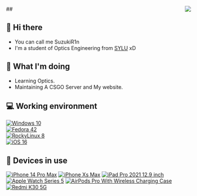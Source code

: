 ##<img align="right" src="https://github-readme-stats.vercel.app/api?username=mxfly&include_all_commits=true&show_icons=true&hide_title=tru&hide_border=true" />

## 👋 Hi there
 - You can call me  SuzukiR1n
 - I'm a student of Optics Engineering from [SYLU](http://www.sylu.edu.cn/) xD

## 🤔 What I'm doing
 - Learning Optics.
 - Maintaining A CSGO Server and My website.
 
## 💻 Working environment
[![Windows 10](https://img.shields.io/badge/Windows%2010-00adef?style=flat-square&logo=windows&logoColor=ffffff)](https://www.microsoft.com/zh-cn/windows/)<br>
[![Fedora 42](https://img.shields.io/badge/Fedora%2042-51A2DA?style=flat-square&logo=fedora&logoColor=ffffff)](https://fedoramagazine.org/announcing-fedora-linux-42/)<br>
[![RockyLinux 8](https://img.shields.io/badge/RockyLinux%208-10B981?style=flat-square&logo=rockylinux&logoColor=ffffff)](https://rockylinux.org/zh-CN)<br>
[![iOS 16](https://img.shields.io/badge/iOS%2016-4f4f4f?style=flat-square&logo=apple&logoColor=ffffff)](https://www.apple.com.cn/newsroom/2022/09/ios-16-is-available-today/)<br>

## 📱 Devices in use
[![iPhone 14 Pro Max](https://img.shields.io/badge/iPhone%2014%20Pro%20Max-a2aaad?style=flat-square&logo=apple&logoColor=ffffff)](https://support.apple.com/zh-cn/111846)
[![iPhone Xs Max](https://img.shields.io/badge/iPhone%20Xs%20Max-a2aaad?style=flat-square&logo=apple&logoColor=ffffff)](https://support.apple.com/zh-cn/111880)
[![iPad Pro 2021 12.9 inch](https://img.shields.io/badge/iPad%20Pro%202021%2012.9%20inch-a2aaad?style=flat-square&logo=apple&logoColor=ffffff)](https://support.apple.com/zh-cn/111896)
[![Apple Watch Series 5](https://img.shields.io/badge/Apple%20Watch%20Series%205-a2aaad?style=flat-square&logo=apple&logoColor=ffffff)](https://support.apple.com/zh-cn/118453)
[![AirPods Pro With Wireless Charging Case](https://img.shields.io/badge/AirPods%20Pro%20With%20Wireless%20Charging%20Case-a2aaad?style=flat-square&logo=apple&logoColor=ffffff)](https://support.apple.com/zh-cn/111861)
[![Redmi K30 5G](https://img.shields.io/badge/Redmi%20K30%205G-fd4900?style=flat-square&logo=xiaomi&logoColor=ffffff)](https://www.mi.com/redmik30-5g)<br>
